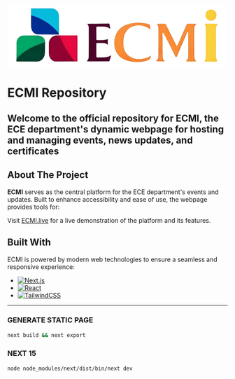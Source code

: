 <p align="center">
  <img src="images/logos/ECMI_Logo.png" alt="ECMI Logo" width="500">
</p>

# ECMI Repository

Welcome to the official repository for **ECMI**, the ECE department's dynamic webpage for hosting and managing events, news updates, and certificates 
--- 

## About The Project

**ECMI** serves as the central platform for the ECE department's events and updates. Built to enhance accessibility and ease of use, the webpage provides tools for:

Visit [ECMI.live](https://ECMI.live) for a live demonstration of the platform and its features.

## Built With

ECMI is powered by modern web technologies to ensure a seamless and responsive experience:

- [![Next.js](https://img.shields.io/badge/Next.js-000000?style=for-the-badge&logo=nextdotjs&logoColor=white)](https://nextjs.org/)
- [![React](https://img.shields.io/badge/React-20232A?style=for-the-badge&logo=react&logoColor=61DAFB)](https://reactjs.org/)
- [![TailwindCSS](https://img.shields.io/badge/TailwindCSS-38B2AC?style=for-the-badge&logo=tailwind-css&logoColor=white)](https://tailwindcss.com/)

---

### GENERATE STATIC PAGE
```bash
next build && next export
```
### NEXT 15
```bash
node node_modules/next/dist/bin/next dev
```
